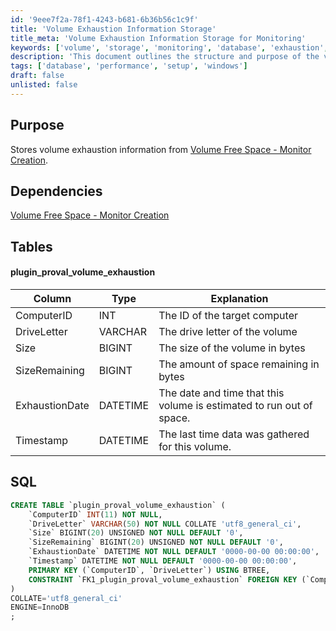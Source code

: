 ```yaml
---
id: '9eee7f2a-78f1-4243-b681-6b36b56c1c9f'
title: 'Volume Exhaustion Information Storage'
title_meta: 'Volume Exhaustion Information Storage for Monitoring'
keywords: ['volume', 'storage', 'monitoring', 'database', 'exhaustion', 'space']
description: 'This document outlines the structure and purpose of the volume exhaustion information storage, detailing the necessary SQL table and its dependencies for effective monitoring of disk space on target computers.'
tags: ['database', 'performance', 'setup', 'windows']
draft: false
unlisted: false
---
```


## Purpose

Stores volume exhaustion information from [Volume Free Space - Monitor Creation](<../scripts/Create Predictive Volume Exhaustion Monitors.md>).

## Dependencies

[Volume Free Space - Monitor Creation](<../scripts/Create Predictive Volume Exhaustion Monitors.md>)

## Tables

#### plugin_proval_volume_exhaustion

| Column          | Type    | Explanation                                                                 |
|-----------------|---------|-----------------------------------------------------------------------------|
| ComputerID      | INT     | The ID of the target computer                                               |
| DriveLetter     | VARCHAR | The drive letter of the volume                                              |
| Size            | BIGINT  | The size of the volume in bytes                                            |
| SizeRemaining   | BIGINT  | The amount of space remaining in bytes                                      |
| ExhaustionDate  | DATETIME| The date and time that this volume is estimated to run out of space.       |
| Timestamp       | DATETIME| The last time data was gathered for this volume.                           |

## SQL

```sql
CREATE TABLE `plugin_proval_volume_exhaustion` (
    `ComputerID` INT(11) NOT NULL,
    `DriveLetter` VARCHAR(50) NOT NULL COLLATE 'utf8_general_ci',
    `Size` BIGINT(20) UNSIGNED NOT NULL DEFAULT '0',
    `SizeRemaining` BIGINT(20) UNSIGNED NOT NULL DEFAULT '0',
    `ExhaustionDate` DATETIME NOT NULL DEFAULT '0000-00-00 00:00:00',
    `Timestamp` DATETIME NOT NULL DEFAULT '0000-00-00 00:00:00',
    PRIMARY KEY (`ComputerID`, `DriveLetter`) USING BTREE,
    CONSTRAINT `FK1_plugin_proval_volume_exhaustion` FOREIGN KEY (`ComputerID`) REFERENCES `computers` (`ComputerID`) ON UPDATE NO ACTION ON DELETE CASCADE
)
COLLATE='utf8_general_ci'
ENGINE=InnoDB
;
```


